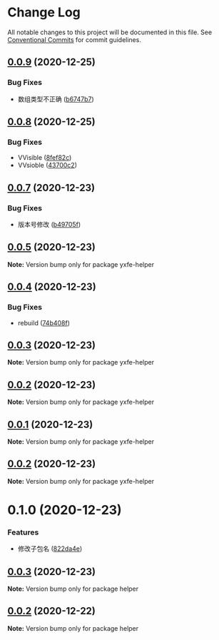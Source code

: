 # Change Log

All notable changes to this project will be documented in this file.
See [Conventional Commits](https://conventionalcommits.org) for commit guidelines.

## [0.0.9](https://github.com/ruyi-zjx/yx-fe/compare/yxfe-helper@0.0.8...yxfe-helper@0.0.9) (2020-12-25)


### Bug Fixes

* 数组类型不正确 ([b6747b7](https://github.com/ruyi-zjx/yx-fe/commit/b6747b75b4d9f0e73e6354287fd98489459acb80))





## [0.0.8](https://github.com/ruyi-zjx/yx-fe/compare/yxfe-helper@0.0.7...yxfe-helper@0.0.8) (2020-12-25)


### Bug Fixes

* VVisible ([8fef82c](https://github.com/ruyi-zjx/yx-fe/commit/8fef82c8935f097e5c66fed52f485fbe3bb13de8))
* VVsioble ([43700c2](https://github.com/ruyi-zjx/yx-fe/commit/43700c22c083771a91d4e2951bf31939b11d83ec))





## [0.0.7](https://github.com/ruyi-zjx/yx-fe/compare/yxfe-helper@0.0.5...yxfe-helper@0.0.7) (2020-12-23)


### Bug Fixes

* 版本号修改 ([b49705f](https://github.com/ruyi-zjx/yx-fe/commit/b49705f25ff97cf5930e69465203f5db07148d6d))





## [0.0.5](https://github.com/ruyi-zjx/yx-fe/compare/yxfe-helper@0.0.4...yxfe-helper@0.0.5) (2020-12-23)

**Note:** Version bump only for package yxfe-helper





## [0.0.4](https://github.com/ruyi-zjx/yx-fe/compare/yxfe-helper@0.0.3...yxfe-helper@0.0.4) (2020-12-23)


### Bug Fixes

* rebuild ([74b408f](https://github.com/ruyi-zjx/yx-fe/commit/74b408fba492f412c5657407befa462c07eb5c8c))





## [0.0.3](https://github.com/ruyi-zjx/yx-fe/compare/yxfe-helper@0.0.1...yxfe-helper@0.0.3) (2020-12-23)

**Note:** Version bump only for package yxfe-helper





## [0.0.2](https://github.com/ruyi-zjx/yx-fe/compare/yxfe-helper@0.0.1...yxfe-helper@0.0.2) (2020-12-23)

**Note:** Version bump only for package yxfe-helper





## [0.0.1](https://github.com/ruyi-zjx/yx-fe/compare/yxfe-helper@0.0.2...yxfe-helper@0.0.1) (2020-12-23)

**Note:** Version bump only for package yxfe-helper





## [0.0.2](https://github.com/ruyi-zjx/yx-fe/compare/yxfe-helper@0.1.0...yxfe-helper@0.0.2) (2020-12-23)

**Note:** Version bump only for package yxfe-helper





# 0.1.0 (2020-12-23)


### Features

* 修改子包名 ([822da4e](https://github.com/ruyi-zjx/yx-fe/commit/822da4edec673e18776eaaf93fda6c5d876c4684))





## [0.0.3](https://github.com/ruyi-zjx/yx-fe/compare/helper@0.0.2...helper@0.0.3) (2020-12-23)

**Note:** Version bump only for package helper





## [0.0.2](https://github.com/ruyi-zjx/yx-fe/compare/helper@0.0.1...helper@0.0.2) (2020-12-22)

**Note:** Version bump only for package helper
